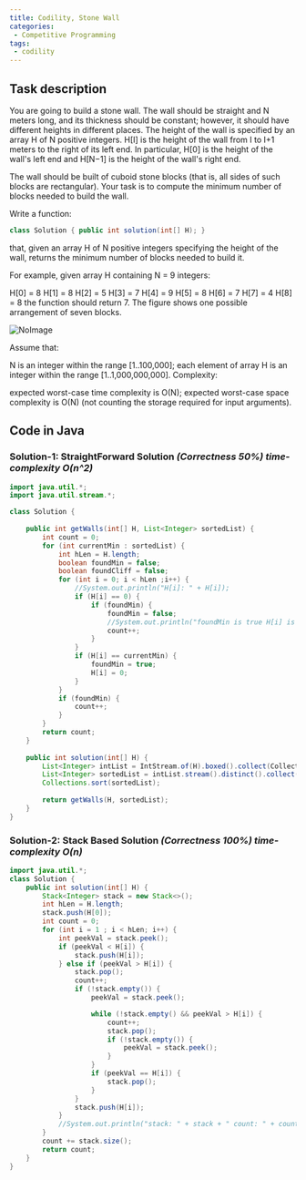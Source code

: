 ```yaml
---
title: Codility, Stone Wall
categories:
 - Competitive Programming
tags:
 - codility
---
```



## Task description
You are going to build a stone wall. The wall should be straight and N meters long, and its thickness should be constant; however, it should have different heights in different places. The height of the wall is specified by an array H of N positive integers. H[I] is the height of the wall from I to I+1 meters to the right of its left end. In particular, H[0] is the height of the wall's left end and H[N−1] is the height of the wall's right end.

The wall should be built of cuboid stone blocks (that is, all sides of such blocks are rectangular). Your task is to compute the minimum number of blocks needed to build the wall.

Write a function:

```java
class Solution { public int solution(int[] H); }
```

that, given an array H of N positive integers specifying the height of the wall, returns the minimum number of blocks needed to build it.

For example, given array H containing N = 9 integers:

  H[0] = 8    H[1] = 8    H[2] = 5
  H[3] = 7    H[4] = 9    H[5] = 8
  H[6] = 7    H[7] = 4    H[8] = 8
the function should return 7. The figure shows one possible arrangement of seven blocks.

![NoImage](https://codility-frontend-prod.s3.amazonaws.com/media/task_static/stone_wall/static/images/auto/4f1cef49cc46d451e88109d449ab7975.png)

Assume that:

N is an integer within the range [1..100,000];
each element of array H is an integer within the range [1..1,000,000,000].
Complexity:

expected worst-case time complexity is O(N);
expected worst-case space complexity is O(N) (not counting the storage required for input arguments).

## Code in Java

### Solution-1: StraightForward Solution *(Correctness 50%) time-complexity O(n^2)*

```java
import java.util.*;
import java.util.stream.*;

class Solution {
    
    public int getWalls(int[] H, List<Integer> sortedList) {
        int count = 0;
        for (int currentMin : sortedList) {
            int hLen = H.length;
            boolean foundMin = false;
            boolean foundCliff = false;
            for (int i = 0; i < hLen ;i++) {                
                //System.out.println("H[i]: " + H[i]);
                if (H[i] == 0) {
                    if (foundMin) {
                        foundMin = false;
                        //System.out.println("foundMin is true H[i] is zero: " + i);
                        count++;
                    }
                }                
                if (H[i] == currentMin) {
                    foundMin = true;
                    H[i] = 0;
                }                
            }
            if (foundMin) {
                count++;
            }            
        }
        return count;
    }
    
    public int solution(int[] H) {
        List<Integer> intList = IntStream.of(H).boxed().collect(Collectors.toList());
        List<Integer> sortedList = intList.stream().distinct().collect(Collectors.toList());
        Collections.sort(sortedList);
        
        return getWalls(H, sortedList);
    }
}
```

### Solution-2: Stack Based Solution *(Correctness 100%) time-complexity O(n)*

```java
import java.util.*;
class Solution {
    public int solution(int[] H) {
        Stack<Integer> stack = new Stack<>();
        int hLen = H.length;
        stack.push(H[0]);
        int count = 0;
        for (int i = 1 ; i < hLen; i++) {
            int peekVal = stack.peek();
            if (peekVal < H[i]) {
                stack.push(H[i]);
            } else if (peekVal > H[i]) {
                stack.pop();
                count++;
                if (!stack.empty()) {
                    peekVal = stack.peek();

                    while (!stack.empty() && peekVal > H[i]) {
                        count++;
                        stack.pop();
                        if (!stack.empty()) {
                            peekVal = stack.peek();
                        }
                    }
                    if (peekVal == H[i]) {
                        stack.pop();
                    }
                }
                stack.push(H[i]);
            }
            //System.out.println("stack: " + stack + " count: " + count);
        }
        count += stack.size();
        return count;
    }
}

```

